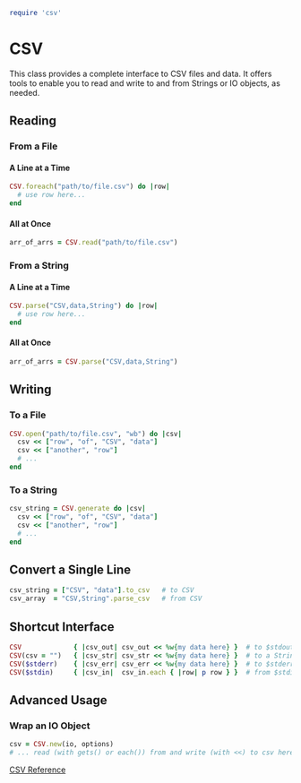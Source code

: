 
```ruby
require 'csv'
```

# CSV

This class provides a complete interface to CSV files and data. It
offers tools to enable you to read and write to and from Strings or IO
objects, as needed.

## Reading

### From a File

#### A Line at a Time


```ruby
CSV.foreach("path/to/file.csv") do |row|
  # use row here...
end
```

#### All at Once


```ruby
arr_of_arrs = CSV.read("path/to/file.csv")
```

### From a String

#### A Line at a Time


```ruby
CSV.parse("CSV,data,String") do |row|
  # use row here...
end
```

#### All at Once


```ruby
arr_of_arrs = CSV.parse("CSV,data,String")
```

## Writing

### To a File


```ruby
CSV.open("path/to/file.csv", "wb") do |csv|
  csv << ["row", "of", "CSV", "data"]
  csv << ["another", "row"]
  # ...
end
```

### To a String


```ruby
csv_string = CSV.generate do |csv|
  csv << ["row", "of", "CSV", "data"]
  csv << ["another", "row"]
  # ...
end
```

## Convert a Single Line


```ruby
csv_string = ["CSV", "data"].to_csv   # to CSV
csv_array  = "CSV,String".parse_csv   # from CSV
```

## Shortcut Interface


```ruby
CSV             { |csv_out| csv_out << %w{my data here} }  # to $stdout
CSV(csv = "")   { |csv_str| csv_str << %w{my data here} }  # to a String
CSV($stderr)    { |csv_err| csv_err << %w{my data here} }  # to $stderr
CSV($stdin)     { |csv_in|  csv_in.each { |row| p row } }  # from $stdin
```

## Advanced Usage

### Wrap an IO Object


```ruby
csv = CSV.new(io, options)
# ... read (with gets() or each()) from and write (with <<) to csv here ...
```

[CSV
Reference](https://ruby-doc.org/stdlib-2.5.0/libdoc/csv/rdoc/CSV.html)

